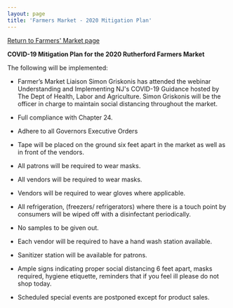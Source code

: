 ```yaml
---
layout: page
title: 'Farmers Market - 2020 Mitigation Plan'
---
```


[Return to Farmers' Market page](/farmers-market/)

**COVID-19 Mitigation Plan for the 2020 Rutherford Farmers Market**

The following will be implemented:

* Farmer’s Market Liaison Simon Griskonis has attended the webinar Understanding and Implementing NJ's COVID-19 Guidance hosted by The Dept of Health, Labor and Agriculture. Simon Griskonis will be the officer in charge to maintain social distancing throughout the market.

* Full compliance with Chapter 24.

* Adhere to all Governors Executive Orders

* Tape will be placed on the ground six feet apart in the market as well as in front of
the vendors.

* All patrons will be required to wear masks.

* All vendors will be required to wear masks.

* Vendors will be required to wear gloves where applicable.

* All refrigeration, (freezers/ refrigerators) where there is a touch point by
consumers will be wiped off with a disinfectant periodically.

* No samples to be given out.

* Each vendor will be required to have a hand wash station available.

* Sanitizer station will be available for patrons.

* Ample signs indicating proper social distancing 6 feet apart, masks required,
hygiene etiquette, reminders that if you feel ill please do not shop today.

* Scheduled special events are postponed except for product sales.

